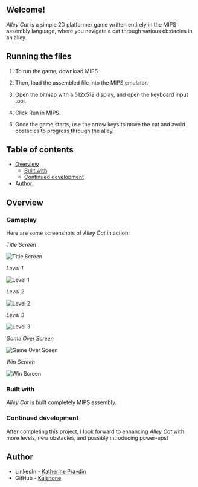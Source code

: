 ## Welcome!

*Alley Cat* is a simple 2D platformer game written entirely in the MIPS assembly language, where you navigate a cat through various obstacles in an alley.

## Running the files

1. To run the game, download MIPS

2. Then, load the assembled file into the MIPS emulator.

3. Open the bitmap with a 512x512 display, and open the keyboard input tool.

4. Click Run in MIPS.

5. Once the game starts, use the arrow keys to move the cat and avoid obstacles to progress through the alley.

## Table of contents 
- [Overview](#overview)
  - [Built with](#built-with)
  - [Continued development](#continued-development)
- [Author](#author) 

## Overview

### Gameplay
Here are some screenshots of *Alley Cat* in action:

*Title Screen*

![Title Screen](https://github.com/user-attachments/assets/c7d47f08-bc46-4ce6-90b7-345f0d336586)

*Level 1*

![Level 1](https://github.com/user-attachments/assets/9b385125-e9ab-4898-856f-8f67e5a03385)

*Level 2*

![Level 2](https://github.com/user-attachments/assets/c5d74102-c5a9-44b4-81b3-a8474af4e7c9)

*Level 3*

![Level 3](https://github.com/user-attachments/assets/97e70cb0-279c-463f-b868-8b0ab1cd8b62)

*Game Over Screen*

![Game Over Sceen](https://github.com/user-attachments/assets/a397eba0-2d48-46e6-aa54-b1ef0b91daf3)

*Win Screen*

![Win Screen](https://github.com/user-attachments/assets/a2984c14-e7ed-4c59-a892-2d2061efbf98)

### Built with
*Alley Cat* is built completely MIPS assembly.

### Continued development

After completing this project, I look forward to enhancing *Alley Cat* with more levels, new obstacles, and possibly introducing power-ups! 

## Author

- LinkedIn - [Katherine Pravdin](https://www.linkedin.com/in/katherinepravdin)
- GitHub - [Kalshone](https://www.github.com/kalshone/)
